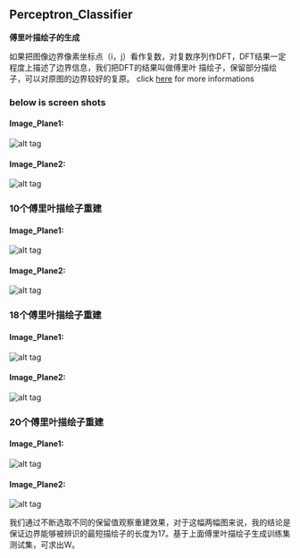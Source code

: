 ## Perceptron_Classifier

**傅里叶描绘子的生成**

如果把图像边界像素坐标点（i，j）看作复数，对复数序列作DFT，DFT结果一定程度上描述了边界信息，我们把DFT的结果叫做傅里叶
描绘子，保留部分描绘子，可以对原图的边界较好的复原。
click [here](https://github.com/timlentse/Perceptron_Classifier/blob/master/pdf.pdf) for more informations
### below is screen shots

#### Image_Plane1:
![alt tag](https://raw.githubusercontent.com/timlentse/Perceptron_Classifier/master/50descriptor%20plane1.png)

#### Image_Plane2: 

![alt tag](https://raw.githubusercontent.com/timlentse/Perceptron_Classifier/master/50descriptor%20plane2.png)

### 10个傅里叶描绘子重建

#### Image_Plane1: 

![alt tag](https://raw.githubusercontent.com/timlentse/Perceptron_Classifier/master/10descriptor%20plane1.png)

#### Image_Plane2: 

![alt tag](https://raw.githubusercontent.com/timlentse/Perceptron_Classifier/master/10descriptor%20plane2.png)

### 18个傅里叶描绘子重建

#### Image_Plane1: 

![alt tag](https://raw.githubusercontent.com/timlentse/Perceptron_Classifier/master/18descriptor%20plane1.png)

#### Image_Plane2: 

![alt tag](https://raw.githubusercontent.com/timlentse/Perceptron_Classifier/master/18descriptor%20plane2.png)

### 20个傅里叶描绘子重建

#### Image_Plane1: 

![alt tag](https://raw.githubusercontent.com/timlentse/Perceptron_Classifier/master/20descriptor%20plane1.png)

#### Image_Plane2: 

![alt tag](https://raw.githubusercontent.com/timlentse/Perceptron_Classifier/master/20descriptor%20plane2.png)

我们通过不断选取不同的保留值观察重建效果，对于这幅两幅图来说，我的结论是保证边界能够被辨识的最短描绘子的长度为17。基于上面傅里叶描绘子生成训练集测试集，可求出W。
